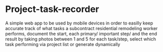 # Project-task-recorder
A simple web app to be used by mobile devices in order to easilly keep accurate track of what tasks a subcontract residential remodeling worker performs, document the start,  each primary/ important step/ and the end result by taking photos between 1 and 5 for each task/step, select which task performing via project list or generate dynamically 

